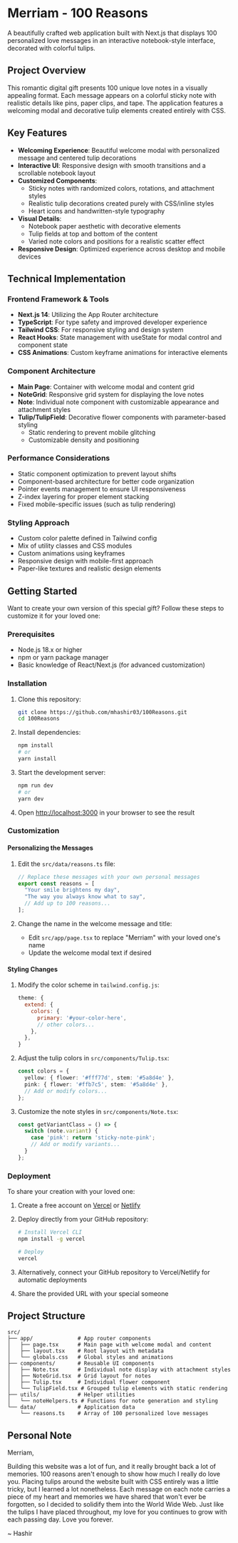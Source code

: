 # Merriam - 100 Reasons

A beautifully crafted web application built with Next.js that displays 100 personalized love messages in an interactive notebook-style interface, decorated with colorful tulips.

## Project Overview

This romantic digital gift presents 100 unique love notes in a visually appealing format. Each message appears on a colorful sticky note with realistic details like pins, paper clips, and tape. The application features a welcoming modal and decorative tulip elements created entirely with CSS.

## Key Features

- **Welcoming Experience**: Beautiful welcome modal with personalized message and centered tulip decorations
- **Interactive UI**: Responsive design with smooth transitions and a scrollable notebook layout
- **Customized Components**: 
  - Sticky notes with randomized colors, rotations, and attachment styles
  - Realistic tulip decorations created purely with CSS/inline styles
  - Heart icons and handwritten-style typography
- **Visual Details**:
  - Notebook paper aesthetic with decorative elements
  - Tulip fields at top and bottom of the content
  - Varied note colors and positions for a realistic scatter effect
- **Responsive Design**: Optimized experience across desktop and mobile devices

## Technical Implementation

### Frontend Framework & Tools
- **Next.js 14**: Utilizing the App Router architecture
- **TypeScript**: For type safety and improved developer experience
- **Tailwind CSS**: For responsive styling and design system
- **React Hooks**: State management with useState for modal control and component state
- **CSS Animations**: Custom keyframe animations for interactive elements

### Component Architecture
- **Main Page**: Container with welcome modal and content grid
- **NoteGrid**: Responsive grid system for displaying the love notes
- **Note**: Individual note component with customizable appearance and attachment styles
- **Tulip/TulipField**: Decorative flower components with parameter-based styling
  - Static rendering to prevent mobile glitching
  - Customizable density and positioning

### Performance Considerations
- Static component optimization to prevent layout shifts
- Component-based architecture for better code organization
- Pointer events management to ensure UI responsiveness
- Z-index layering for proper element stacking
- Fixed mobile-specific issues (such as tulip rendering)

### Styling Approach
- Custom color palette defined in Tailwind config
- Mix of utility classes and CSS modules
- Custom animations using keyframes
- Responsive design with mobile-first approach
- Paper-like textures and realistic design elements

## Getting Started

Want to create your own version of this special gift? Follow these steps to customize it for your loved one:

### Prerequisites

- Node.js 18.x or higher
- npm or yarn package manager
- Basic knowledge of React/Next.js (for advanced customization)

### Installation

1. Clone this repository:
   ```bash
   git clone https://github.com/mhashir03/100Reasons.git
   cd 100Reasons
   ```

2. Install dependencies:
   ```bash
   npm install
   # or
   yarn install
   ```

3. Start the development server:
   ```bash
   npm run dev
   # or
   yarn dev
   ```

4. Open [http://localhost:3000](http://localhost:3000) in your browser to see the result

### Customization

#### Personalizing the Messages

1. Edit the `src/data/reasons.ts` file:
   ```typescript
   // Replace these messages with your own personal messages
   export const reasons = [
     "Your smile brightens my day",
     "The way you always know what to say",
     // Add up to 100 reasons...
   ];
   ```

2. Change the name in the welcome message and title:
   - Edit `src/app/page.tsx` to replace "Merriam" with your loved one's name
   - Update the welcome modal text if desired

#### Styling Changes

1. Modify the color scheme in `tailwind.config.js`:
   ```javascript
   theme: {
     extend: {
       colors: {
         primary: '#your-color-here',
         // other colors...
       },
     },
   }
   ```

2. Adjust the tulip colors in `src/components/Tulip.tsx`:
   ```typescript
   const colors = {
     yellow: { flower: '#fff77d', stem: '#5a8d4e' },
     pink: { flower: '#ffb7c5', stem: '#5a8d4e' },
     // Add or modify colors...
   };
   ```

3. Customize the note styles in `src/components/Note.tsx`:
   ```typescript
   const getVariantClass = () => {
     switch (note.variant) {
       case 'pink': return 'sticky-note-pink';
       // Add or modify variants...
     }
   };
   ```

### Deployment

To share your creation with your loved one:

1. Create a free account on [Vercel](https://vercel.com) or [Netlify](https://netlify.com)

2. Deploy directly from your GitHub repository:
   ```bash
   # Install Vercel CLI
   npm install -g vercel
   
   # Deploy
   vercel
   ```

3. Alternatively, connect your GitHub repository to Vercel/Netlify for automatic deployments

4. Share the provided URL with your special someone

## Project Structure

```
src/
├── app/              # App router components
│   ├── page.tsx      # Main page with welcome modal and content
│   ├── layout.tsx    # Root layout with metadata
│   └── globals.css   # Global styles and animations
├── components/       # Reusable UI components
│   ├── Note.tsx      # Individual note display with attachment styles
│   ├── NoteGrid.tsx  # Grid layout for notes
│   ├── Tulip.tsx     # Individual flower component
│   └── TulipField.tsx # Grouped tulip elements with static rendering
├── utils/            # Helper utilities
│   └── noteHelpers.ts # Functions for note generation and styling
└── data/             # Application data
    └── reasons.ts    # Array of 100 personalized love messages
```

## Personal Note

Merriam,

Building this website was a lot of fun, and it really brought back a lot of memories. 100 reasons aren't enough to show how much I really do love you. Placing tulips around the website built with CSS entirely was a little tricky, but I learned a lot nonetheless. Each message on each note carries a piece of my heart and memories we have shared that won't ever be forgotten, so I decided to solidify them into the World Wide Web. Just like the tulips I have placed throughout, my love for you continues to grow with each passing day. Love you forever.

~ Hashir
